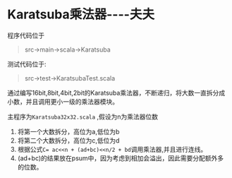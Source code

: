 # Karatsuba乘法器----夫夫
程序代码位于

>src->main->scala->Karatsuba  

测试代码位于:
>src->test->KaratsubaTest.scala  


通过编写16bit,8bit,4bit,2bit的Karatsuba乘法器，不断递归，将大数一直拆分成小数，并且调用更小一级的乘法器模块。  

主程序为```Karatsuba32x32.scala``` ,假设为n为乘法器位数 
1. 将第一个大数拆分，高位为a,低位为b
2. 将第二个大数拆分，高位为c,低位为d
3. 根据公式```C= ac<<n + (ad+bc)<<n/2 + bd```调用乘法器,并且进行连线。
4. (ad+bc)的结果放在psum中，因为考虑到相加会溢出，因此需要分配额外多的位数。